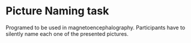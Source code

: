 # Picture Naming task

Programed to be used in magnetoencephalography.
Participants have to silently name each one of the presented pictures.